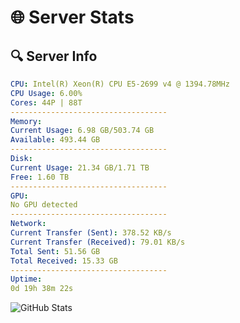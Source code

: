 # 🌐 Server Stats
## 🔍 Server Info
```yaml
CPU: Intel(R) Xeon(R) CPU E5-2699 v4 @ 1394.78MHz
CPU Usage: 6.00%
Cores: 44P | 88T
-----------------------------------
Memory:
Current Usage: 6.98 GB/503.74 GB
Available: 493.44 GB
-----------------------------------
Disk:
Current Usage: 21.34 GB/1.71 TB
Free: 1.60 TB
-----------------------------------
GPU:
No GPU detected
-----------------------------------
Network:
Current Transfer (Sent): 378.52 KB/s
Current Transfer (Received): 79.01 KB/s
Total Sent: 51.56 GB
Total Received: 15.33 GB
-----------------------------------
Uptime:
0d 19h 38m 22s
```
![GitHub Stats](https://img.shields.io/badge/Updated-2025-04-20_12:47:10-blue)